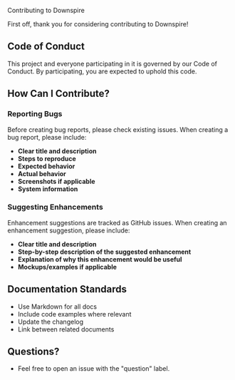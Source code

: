  Contributing to Downspire

First off, thank you for considering contributing to Downspire! 

## Code of Conduct

This project and everyone participating in it is governed by our Code of Conduct. By participating, you are expected to uphold this code.

## How Can I Contribute?

### Reporting Bugs

Before creating bug reports, please check existing issues. When creating a bug report, please include:

- **Clear title and description**
- **Steps to reproduce**
- **Expected behavior**
- **Actual behavior**
- **Screenshots if applicable**
- **System information**

### Suggesting Enhancements

Enhancement suggestions are tracked as GitHub issues. When creating an enhancement suggestion, please include:

- **Clear title and description**
- **Step-by-step description of the suggested enhancement**
- **Explanation of why this enhancement would be useful**
- **Mockups/examples if applicable**


## Documentation Standards

- Use Markdown for all docs
- Include code examples where relevant
- Update the changelog
- Link between related documents

## Questions?
- Feel free to open an issue with the "question" label.
